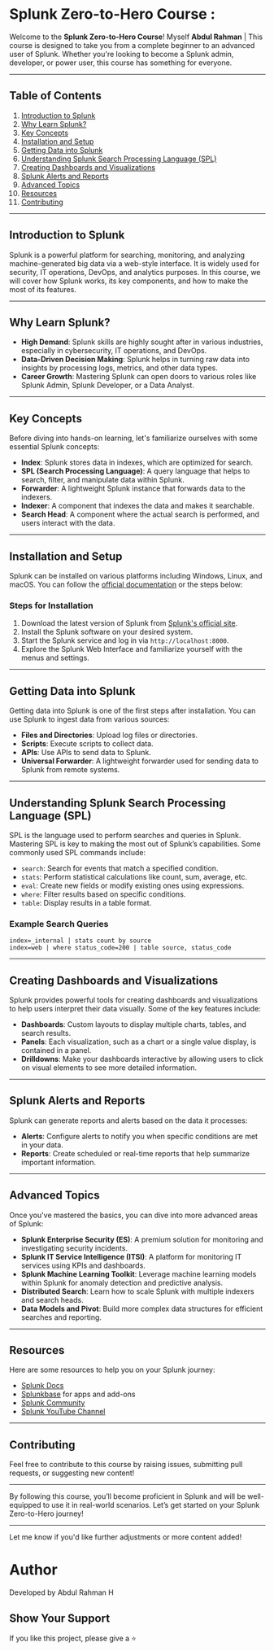  # Splunk Zero-to-Hero Course :

Welcome to the **Splunk Zero-to-Hero Course**! Myself **Abdul Rahman** | This course is designed to take you from a complete beginner to an advanced user of Splunk. Whether you're looking to become a Splunk admin, developer, or power user, this course has something for everyone.

---

## Table of Contents
1. [Introduction to Splunk](#introduction-to-splunk)
2. [Why Learn Splunk?](#why-learn-splunk)
3. [Key Concepts](#key-concepts)
4. [Installation and Setup](#installation-and-setup)
5. [Getting Data into Splunk](#getting-data-into-splunk)
6. [Understanding Splunk Search Processing Language (SPL)](#understanding-splunk-search-processing-language-spl)
7. [Creating Dashboards and Visualizations](#creating-dashboards-and-visualizations)
8. [Splunk Alerts and Reports](#splunk-alerts-and-reports)
9. [Advanced Topics](#advanced-topics)
10. [Resources](#resources)
11. [Contributing](#contributing)

---

## Introduction to Splunk

Splunk is a powerful platform for searching, monitoring, and analyzing machine-generated big data via a web-style interface. It is widely used for security, IT operations, DevOps, and analytics purposes. In this course, we will cover how Splunk works, its key components, and how to make the most of its features.

---

## Why Learn Splunk?

- **High Demand**: Splunk skills are highly sought after in various industries, especially in cybersecurity, IT operations, and DevOps.
- **Data-Driven Decision Making**: Splunk helps in turning raw data into insights by processing logs, metrics, and other data types.
- **Career Growth**: Mastering Splunk can open doors to various roles like Splunk Admin, Splunk Developer, or a Data Analyst.
  
---

## Key Concepts

Before diving into hands-on learning, let's familiarize ourselves with some essential Splunk concepts:

- **Index**: Splunk stores data in indexes, which are optimized for search.
- **SPL (Search Processing Language)**: A query language that helps to search, filter, and manipulate data within Splunk.
- **Forwarder**: A lightweight Splunk instance that forwards data to the indexers.
- **Indexer**: A component that indexes the data and makes it searchable.
- **Search Head**: A component where the actual search is performed, and users interact with the data.
  
---

## Installation and Setup

Splunk can be installed on various platforms including Windows, Linux, and macOS. You can follow the [official documentation](https://docs.splunk.com/Documentation/Splunk/latest/Installation) or the steps below:

### Steps for Installation
1. Download the latest version of Splunk from [Splunk's official site](https://www.splunk.com/en_us/download.html).
2. Install the Splunk software on your desired system.
3. Start the Splunk service and log in via `http://localhost:8000`.
4. Explore the Splunk Web Interface and familiarize yourself with the menus and settings.

---

## Getting Data into Splunk

Getting data into Splunk is one of the first steps after installation. You can use Splunk to ingest data from various sources:

- **Files and Directories**: Upload log files or directories.
- **Scripts**: Execute scripts to collect data.
- **APIs**: Use APIs to send data to Splunk.
- **Universal Forwarder**: A lightweight forwarder used for sending data to Splunk from remote systems.

---

## Understanding Splunk Search Processing Language (SPL)

SPL is the language used to perform searches and queries in Splunk. Mastering SPL is key to making the most out of Splunk’s capabilities. Some commonly used SPL commands include:

- `search`: Search for events that match a specified condition.
- `stats`: Perform statistical calculations like count, sum, average, etc.
- `eval`: Create new fields or modify existing ones using expressions.
- `where`: Filter results based on specific conditions.
- `table`: Display results in a table format.

### Example Search Queries
```spl
index=_internal | stats count by source
index=web | where status_code=200 | table source, status_code
```

---

## Creating Dashboards and Visualizations

Splunk provides powerful tools for creating dashboards and visualizations to help users interpret their data visually. Some of the key features include:

- **Dashboards**: Custom layouts to display multiple charts, tables, and search results.
- **Panels**: Each visualization, such as a chart or a single value display, is contained in a panel.
- **Drilldowns**: Make your dashboards interactive by allowing users to click on visual elements to see more detailed information.

---

## Splunk Alerts and Reports

Splunk can generate reports and alerts based on the data it processes:

- **Alerts**: Configure alerts to notify you when specific conditions are met in your data.
- **Reports**: Create scheduled or real-time reports that help summarize important information.

---

## Advanced Topics

Once you've mastered the basics, you can dive into more advanced areas of Splunk:

- **Splunk Enterprise Security (ES)**: A premium solution for monitoring and investigating security incidents.
- **Splunk IT Service Intelligence (ITSI)**: A platform for monitoring IT services using KPIs and dashboards.
- **Splunk Machine Learning Toolkit**: Leverage machine learning models within Splunk for anomaly detection and predictive analysis.
- **Distributed Search**: Learn how to scale Splunk with multiple indexers and search heads.
- **Data Models and Pivot**: Build more complex data structures for efficient searches and reporting.

---

## Resources

Here are some resources to help you on your Splunk journey:

- [Splunk Docs](https://docs.splunk.com)
- [Splunkbase](https://splunkbase.splunk.com/) for apps and add-ons
- [Splunk Community](https://community.splunk.com)
- [Splunk YouTube Channel](https://www.youtube.com/user/splunkvideos)

---

## Contributing

Feel free to contribute to this course by raising issues, submitting pull requests, or suggesting new content!

---

By following this course, you’ll become proficient in Splunk and will be well-equipped to use it in real-world scenarios. Let’s get started on your Splunk Zero-to-Hero journey!

---

Let me know if you'd like further adjustments or more content added!


# Author
Developed by Abdul Rahman H

## Show Your Support
If you like this project, please give a ⭐  
